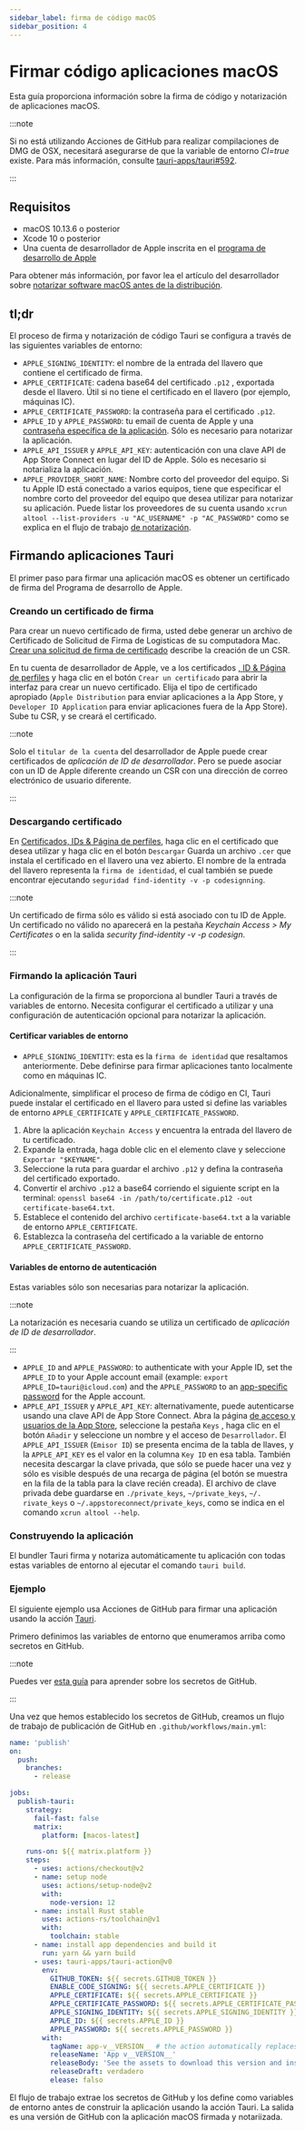 ```yaml
---
sidebar_label: firma de código macOS
sidebar_position: 4
---
```


# Firmar código aplicaciones macOS

Esta guía proporciona información sobre la firma de código y notarización de aplicaciones macOS.

:::note

Si no está utilizando Acciones de GitHub para realizar compilaciones de DMG de OSX, necesitará asegurarse de que la variable de entorno <i>CI=true</i> existe. Para más información, consulte [tauri-apps/tauri#592][].

:::

## Requisitos

- macOS 10.13.6 o posterior
- Xcode 10 o posterior
- Una cuenta de desarrollador de Apple inscrita en el [programa de desarrollo de Apple][]

Para obtener más información, por favor lea el artículo del desarrollador sobre [notarizar software macOS antes de la distribución][].

## tl;dr

El proceso de firma y notarización de código Tauri se configura a través de las siguientes variables de entorno:

- `APPLE_SIGNING_IDENTITY`: el nombre de la entrada del llavero que contiene el certificado de firma.
- `APPLE_CERTIFICATE`: cadena base64 del certificado `.p12` , exportada desde el llavero. Útil si no tiene el certificado en el llavero (por ejemplo, máquinas IC).
- `APPLE_CERTIFICATE_PASSWORD`: la contraseña para el certificado `.p12`.
- `APPLE_ID` y `APPLE_PASSWORD`: tu email de cuenta de Apple y una [contraseña específica de la aplicación][]. Sólo es necesario para notarizar la aplicación.
- `APPLE_API_ISSUER` y `APPLE_API_KEY`: autenticación con una clave API de App Store Connect en lugar del ID de Apple. Sólo es necesario si notarializa la aplicación.
- `APPLE_PROVIDER_SHORT_NAME`: Nombre corto del proveedor del equipo. Si tu Apple ID está conectado a varios equipos, tiene que especificar el nombre corto del proveedor del equipo que desea utilizar para notarizar su aplicación. Puede listar los proveedores de su cuenta usando `xcrun altool --list-providers -u "AC_USERNAME" -p "AC_PASSWORD"` como se explica en el flujo de trabajo [de notarización](https://developer.apple.com/documentation/security/notarizing_macos_software_before_distribution/customizing_the_notarization_workflow).

## Firmando aplicaciones Tauri

El primer paso para firmar una aplicación macOS es obtener un certificado de firma del Programa de desarrollo de Apple.

### Creando un certificado de firma

Para crear un nuevo certificado de firma, usted debe generar un archivo de Certificado de Solicitud de Firma de Logisticas de su computadora Mac. [Crear una solicitud de firma de certificado][] describe la creación de un CSR.

En tu cuenta de desarrollador de Apple, ve a los certificados [, ID & Página de perfiles][] y haga clic en el botón `Crear un certificado` para abrir la interfaz para crear un nuevo certificado. Elija el tipo de certificado apropiado (`Apple Distribution` para enviar aplicaciones a la App Store, y `Developer ID Application` para enviar aplicaciones fuera de la App Store). Sube tu CSR, y se creará el certificado.

:::note

Solo el `titular de la cuenta` del desarrollador de Apple puede crear certificados de _aplicación de ID de desarrollador_. Pero se puede asociar con un ID de Apple diferente creando un CSR con una dirección de correo electrónico de usuario diferente.

:::

### Descargando certificado

En [Certificados, IDs & Página de perfiles][], haga clic en el certificado que desea utilizar y haga clic en el botón `Descargar` Guarda un archivo `.cer` que instala el certificado en el llavero una vez abierto. El nombre de la entrada del llavero representa la `firma de identidad`, el cual también se puede encontrar ejecutando `seguridad find-identity -v -p codesignning`.

:::note

Un certificado de firma sólo es válido si está asociado con tu ID de Apple. Un certificado no válido no aparecerá en la pestaña <i>Keychain Access > My Certificates</i> o en la salida <i>security find-identity -v -p codesign</i>.

:::

### Firmando la aplicación Tauri

La configuración de la firma se proporciona al bundler Tauri a través de variables de entorno. Necesita configurar el certificado a utilizar y una configuración de autenticación opcional para notarizar la aplicación.

#### Certificar variables de entorno

- `APPLE_SIGNING_IDENTITY`: esta es la `firma de identidad` que resaltamos anteriormente. Debe definirse para firmar aplicaciones tanto localmente como en máquinas IC.

Adicionalmente, simplificar el proceso de firma de código en CI, Tauri puede instalar el certificado en el llavero para usted si define las variables de entorno `APPLE_CERTIFICATE` y `APPLE_CERTIFICATE_PASSWORD`.

1. Abre la aplicación `Keychain Access` y encuentra la entrada del llavero de tu certificado.
2. Expande la entrada, haga doble clic en el elemento clave y seleccione `Exportar "$KEYNAME"`.
3. Seleccione la ruta para guardar el archivo `.p12` y defina la contraseña del certificado exportado.
4. Convertir el archivo `.p12` a base64 corriendo el siguiente script en la terminal: `openssl base64 -in /path/to/certificate.p12 -out certificate-base64.txt`.
5. Establece el contenido del archivo `certificate-base64.txt` a la variable de entorno `APPLE_CERTIFICATE`.
6. Establezca la contraseña del certificado a la variable de entorno `APPLE_CERTIFICATE_PASSWORD`.

#### Variables de entorno de autenticación

Estas variables sólo son necesarias para notarizar la aplicación.

:::note

La notarización es necesaria cuando se utiliza un certificado de <i>aplicación de ID de desarrollador</i>.

:::

- `APPLE_ID` and `APPLE_PASSWORD`: to authenticate with your Apple ID, set the `APPLE_ID` to your Apple account email (example: `export APPLE_ID=tauri@icloud.com`) and the `APPLE_PASSWORD` to an [app-specific password][] for the Apple account.
- `APPLE_API_ISSUER` y `APPLE_API_KEY`: alternativamente, puede autenticarse usando una clave API de App Store Connect. Abra la página [de acceso y usuarios de la App Store][], seleccione la pestaña `Keys` , haga clic en el botón `Añadir` y seleccione un nombre y el acceso de `Desarrollador`. El `APPLE_API_ISSUER` (`Emisor ID`) se presenta encima de la tabla de llaves, y la `APPLE_API_KEY` es el valor en la columna `Key ID` en esa tabla. También necesita descargar la clave privada, que sólo se puede hacer una vez y sólo es visible después de una recarga de página (el botón se muestra en la fila de la tabla para la clave recién creada). El archivo de clave privada debe guardarse en `./private_keys`, `~/private_keys`, `~/. rivate_keys` o `~/.appstoreconnect/private_keys`, como se indica en el comando `xcrun altool --help`.

### Construyendo la aplicación

El bundler Tauri firma y notariza automáticamente tu aplicación con todas estas variables de entorno al ejecutar el comando `tauri build`.

### Ejemplo

El siguiente ejemplo usa Acciones de GitHub para firmar una aplicación usando la acción [Tauri][].

Primero definimos las variables de entorno que enumeramos arriba como secretos en GitHub.

:::note

Puedes ver <a href="https://docs.github.com/en/actions/reference/encrypted-secrets">esta guía</a> para aprender sobre los secretos de GitHub.

:::

Una vez que hemos establecido los secretos de GitHub, creamos un flujo de trabajo de publicación de GitHub en `.github/workflows/main.yml`:

```yml
name: 'publish'
on:
  push:
    branches:
      - release

jobs:
  publish-tauri:
    strategy:
      fail-fast: false
      matrix:
        platform: [macos-latest]

    runs-on: ${{ matrix.platform }}
    steps:
      - uses: actions/checkout@v2
      - name: setup node
        uses: actions/setup-node@v2
        with:
          node-version: 12
      - name: install Rust stable
        uses: actions-rs/toolchain@v1
        with:
          toolchain: stable
      - name: install app dependencies and build it
        run: yarn && yarn build
      - uses: tauri-apps/tauri-action@v0
        env:
          GITHUB_TOKEN: ${{ secrets.GITHUB_TOKEN }}
          ENABLE_CODE_SIGNING: ${{ secrets.APPLE_CERTIFICATE }}
          APPLE_CERTIFICATE: ${{ secrets.APPLE_CERTIFICATE }}
          APPLE_CERTIFICATE_PASSWORD: ${{ secrets.APPLE_CERTIFICATE_PASSWORD }}
          APPLE_SIGNING_IDENTITY: ${{ secrets.APPLE_SIGNING_IDENTITY }}
          APPLE_ID: ${{ secrets.APPLE_ID }}
          APPLE_PASSWORD: ${{ secrets.APPLE_PASSWORD }}
        with:
          tagName: app-v__VERSION__ # the action automatically replaces \_\_VERSION\_\_ with the app version
          releaseName: 'App v__VERSION__'
          releaseBody: 'See the assets to download this version and install.'
          releaseDraft: verdadero
          elease: falso
```

El flujo de trabajo extrae los secretos de GitHub y los define como variables de entorno antes de construir la aplicación usando la acción Tauri. La salida es una versión de GitHub con la aplicación macOS firmada y notariizada.

[tauri-apps/tauri#592]: https://github.com/tauri-apps/tauri/issues/592
[programa de desarrollo de Apple]: https://developer.apple.com/programs/
[notarizar software macOS antes de la distribución]: https://developer.apple.com/documentation/security/notarizing_macos_software_before_distribution
[contraseña específica de la aplicación]: https://support.apple.com/en-ca/HT204397
[app-specific password]: https://support.apple.com/en-ca/HT204397
[Crear una solicitud de firma de certificado]: https://developer.apple.com/help/account/create-certificates/create-a-certificate-signing-request
[, ID & Página de perfiles]: https://developer.apple.com/account/resources/certificates/list
[Certificados, IDs & Página de perfiles]: https://developer.apple.com/account/resources/certificates/list
[de acceso y usuarios de la App Store]: https://appstoreconnect.apple.com/access/users
[Tauri]: https://github.com/tauri-apps/tauri-action
